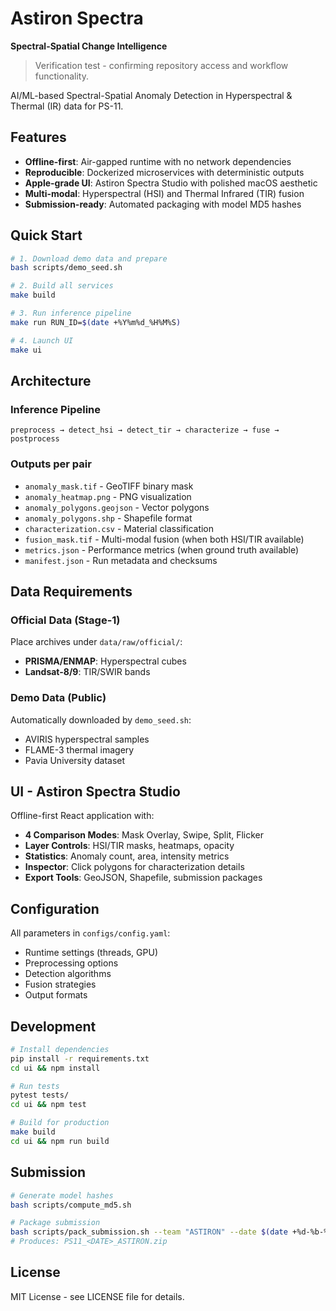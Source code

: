 # Astiron Spectra

**Spectral-Spatial Change Intelligence**

> Verification test - confirming repository access and workflow functionality.

AI/ML-based Spectral-Spatial Anomaly Detection in Hyperspectral & Thermal (IR) data for PS-11.

## Features

- **Offline-first**: Air-gapped runtime with no network dependencies
- **Reproducible**: Dockerized microservices with deterministic outputs
- **Apple-grade UI**: Astiron Spectra Studio with polished macOS aesthetic
- **Multi-modal**: Hyperspectral (HSI) and Thermal Infrared (TIR) fusion
- **Submission-ready**: Automated packaging with model MD5 hashes

## Quick Start

```bash
# 1. Download demo data and prepare
bash scripts/demo_seed.sh

# 2. Build all services
make build

# 3. Run inference pipeline
make run RUN_ID=$(date +%Y%m%d_%H%M%S)

# 4. Launch UI
make ui
```

## Architecture

### Inference Pipeline
```
preprocess → detect_hsi → detect_tir → characterize → fuse → postprocess
```

### Outputs per pair
- `anomaly_mask.tif` - GeoTIFF binary mask
- `anomaly_heatmap.png` - PNG visualization
- `anomaly_polygons.geojson` - Vector polygons
- `anomaly_polygons.shp` - Shapefile format
- `characterization.csv` - Material classification
- `fusion_mask.tif` - Multi-modal fusion (when both HSI/TIR available)
- `metrics.json` - Performance metrics (when ground truth available)
- `manifest.json` - Run metadata and checksums

## Data Requirements

### Official Data (Stage-1)
Place archives under `data/raw/official/`:
- **PRISMA/ENMAP**: Hyperspectral cubes
- **Landsat-8/9**: TIR/SWIR bands

### Demo Data (Public)
Automatically downloaded by `demo_seed.sh`:
- AVIRIS hyperspectral samples
- FLAME-3 thermal imagery
- Pavia University dataset

## UI - Astiron Spectra Studio

Offline-first React application with:
- **4 Comparison Modes**: Mask Overlay, Swipe, Split, Flicker
- **Layer Controls**: HSI/TIR masks, heatmaps, opacity
- **Statistics**: Anomaly count, area, intensity metrics
- **Inspector**: Click polygons for characterization details
- **Export Tools**: GeoJSON, Shapefile, submission packages

## Configuration

All parameters in `configs/config.yaml`:
- Runtime settings (threads, GPU)
- Preprocessing options
- Detection algorithms
- Fusion strategies
- Output formats

## Development

```bash
# Install dependencies
pip install -r requirements.txt
cd ui && npm install

# Run tests
pytest tests/
cd ui && npm test

# Build for production
make build
cd ui && npm run build
```

## Submission

```bash
# Generate model hashes
bash scripts/compute_md5.sh

# Package submission
bash scripts/pack_submission.sh --team "ASTIRON" --date $(date +%d-%b-%Y)
# Produces: PS11_<DATE>_ASTIRON.zip
```

## License

MIT License - see LICENSE file for details.
